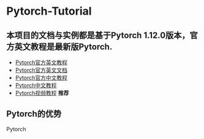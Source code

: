 # Pytorch-Tutorial
## 本项目的文档与实例都是基于Pytorch 1.12.0版本，官方英文教程是最新版Pytorch.
- [Pytorch官方英文教程](https://pytorch.org/tutorials/)   
- [Pytorch官方英文文档](https://pytorch.org/docs/1.2.0/)   
- [Pytorch官方中文教程](https://tangshusen.me/Deep-Learning-with-PyTorch-Chinese/#/chapter1/1.0)
- [Pytorch中文教程](http://pytorch123.com/SecondSection/what_is_pytorch/)  
- [Pytorch视频教程](https://www.bilibili.com/video/BV1Y7411d7Ys)  __推荐__
## Pytorch的优势
Pytorch
